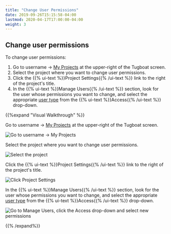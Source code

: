 ```yaml
---
title: "Change User Permissions"
date: 2019-09-26T15:15:58-04:00
lastmod: 2020-04-17T17:00:00-04:00
weight: 3
---
```


## Change user permissions

To change user permissions:

1. Go to username -> [My Projects](https://dashboard.tugboat.qa/projects) at the upper-right of the Tugboat screen.
2. Select the project where you want to change user permissions.
3. Click the {{% ui-text %}}Project Settings{{% /ui-text %}} link to the right of the project's title.
4. In the {{% ui-text %}}Manage Users{{% /ui-text %}} section, look for the user whose permissions you want to change,
   and select the appropriate [user type](../user-admin/) from the {{% ui-text %}}Access{{% /ui-text %}} drop-down.

{{%expand "Visual Walkthrough" %}}

Go to username -> [My Projects](https://dashboard.tugboat.qa/projects) at the upper-right of the Tugboat screen.

![Go to username -> My Projects](../../_images/go-to-user-my-projects.png)

Select the project where you want to change user permissions.

![Select the project](../../_images/select-a-project.png)

Click the {{% ui-text %}}Project Settings{{% /ui-text %}} link to the right of the project's title.

![Click Project Settings](../../_images/click-project-settings-link.png)

In the {{% ui-text %}}Manage Users{{% /ui-text %}} section, look for the user whose permissions you want to change, and
select the appropriate [user type](../user-admin/) from the {{% ui-text %}}Access{{% /ui-text %}} drop-down.

![Go to Manage Users, click the Access drop-down and select new permissions](../../_images/change-user-permissions-access-drop-down.png)

{{% /expand%}}

